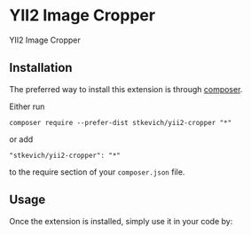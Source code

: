 YII2 Image Cropper
==================
YII2 Image Cropper

Installation
------------

The preferred way to install this extension is through [composer](http://getcomposer.org/download/).

Either run

```
composer require --prefer-dist stkevich/yii2-cropper "*"
```

or add

```
"stkevich/yii2-cropper": "*"
```

to the require section of your `composer.json` file.


Usage
-----

Once the extension is installed, simply use it in your code by:

```php


```